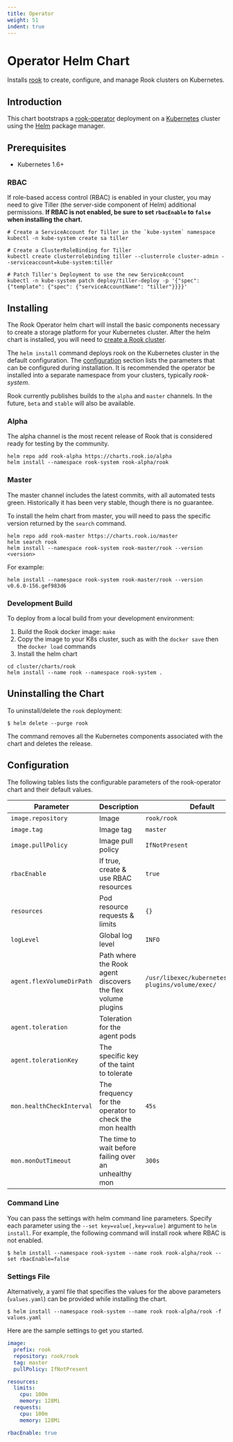 ```yaml
---
title: Operator
weight: 51
indent: true
---
```


# Operator Helm Chart

Installs [rook](https://github.com/rook/rook) to create, configure, and manage Rook clusters on Kubernetes.

## Introduction

This chart bootstraps a [rook-operator](https://github.com/rook/rook) deployment on a [Kubernetes](http://kubernetes.io) cluster using the [Helm](https://helm.sh) package manager.

## Prerequisites

- Kubernetes 1.6+

### RBAC

If role-based access control (RBAC) is enabled in your cluster, you may need to give Tiller (the server-side component of Helm) additional permissions. **If RBAC is not enabled, be sure to set `rbacEnable` to `false` when installing the chart.**

```console
# Create a ServiceAccount for Tiller in the `kube-system` namespace
kubectl -n kube-system create sa tiller

# Create a ClusterRoleBinding for Tiller
kubectl create clusterrolebinding tiller --clusterrole cluster-admin --serviceaccount=kube-system:tiller

# Patch Tiller's Deployment to use the new ServiceAccount
kubectl -n kube-system patch deploy/tiller-deploy -p '{"spec": {"template": {"spec": {"serviceAccountName": "tiller"}}}}'
```

## Installing

The Rook Operator helm chart will install the basic components necessary to create a storage platform for your Kubernetes cluster.
After the helm chart is installed, you will need to [create a Rook cluster](quickstart.md#create-a-rook-cluster).

The `helm install` command deploys rook on the Kubernetes cluster in the default configuration. The [configuration](#configuration) section lists the parameters that can be configured during installation. It is recommended the operator be installed into a separate namespace from your clusters, typically _rook-system_.

Rook currently publishes builds to the `alpha` and `master` channels. In the future, `beta` and `stable` will also be available.

### Alpha
The alpha channel is the most recent release of Rook that is considered ready for testing by the community.
```console
helm repo add rook-alpha https://charts.rook.io/alpha
helm install --namespace rook-system rook-alpha/rook
```

### Master
The master channel includes the latest commits, with all automated tests green. Historically it has been very stable, though there is no guarantee.

To install the helm chart from master, you will need to pass the specific version returned by the `search` command.
```console
helm repo add rook-master https://charts.rook.io/master
helm search rook
helm install --namespace rook-system rook-master/rook --version <version>
```

For example:
```
helm install --namespace rook-system rook-master/rook --version v0.6.0-156.gef983d6
```

### Development Build
To deploy from a local build from your development environment:
1. Build the Rook docker image: `make`
1. Copy the image to your K8s cluster, such as with the `docker save` then the `docker load` commands
1. Install the helm chart
```console
cd cluster/charts/rook
helm install --name rook --namespace rook-system .
```

## Uninstalling the Chart

To uninstall/delete the `rook` deployment:

```console
$ helm delete --purge rook
```

The command removes all the Kubernetes components associated with the chart and deletes the release.

## Configuration

The following tables lists the configurable parameters of the rook-operator chart and their default values.

| Parameter          | Description                          | Default              |
|--------------------|--------------------------------------|----------------------|
| `image.repository` | Image                                | `rook/rook`          |
| `image.tag`        | Image tag                            | `master`             |
| `image.pullPolicy` | Image pull policy                    | `IfNotPresent`       |
| `rbacEnable`       | If true, create & use RBAC resources | `true`               |
| `resources`        | Pod resource requests & limits       | `{}`                 |
| `logLevel`         | Global log level        | `INFO`                 |
| `agent.flexVolumeDirPath` | Path where the Rook agent discovers the flex volume plugins | `/usr/libexec/kubernetes/kubelet-plugins/volume/exec/` |
| `agent.toleration`        | Toleration for the agent pods | <none> |
| `agent.tolerationKey`     | The specific key of the taint to tolerate | <none> |
| `mon.healthCheckInterval` | The frequency for the operator to check the mon health | `45s` |
| `mon.monOutTimeout`       | The time to wait before failing over an unhealthy mon | `300s` |


### Command Line
You can pass the settings with helm command line parameters. Specify each parameter using the
`--set key=value[,key=value]` argument to `helm install`. For example, the following command will install rook where RBAC is not enabled.

```console
$ helm install --namespace rook-system --name rook rook-alpha/rook --set rbacEnable=false
```

### Settings File
Alternatively, a yaml file that specifies the values for the above parameters (`values.yaml`) can be provided while installing the chart.

```console
$ helm install --namespace rook-system --name rook rook-alpha/rook -f values.yaml
```

Here are the sample settings to get you started.

```yaml
image:
  prefix: rook
  repository: rook/rook
  tag: master
  pullPolicy: IfNotPresent

resources:
  limits:
    cpu: 100m
    memory: 128Mi
  requests:
    cpu: 100m
    memory: 128Mi

rbacEnable: true
```
